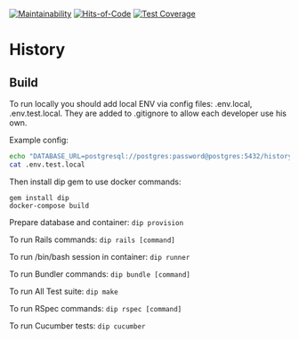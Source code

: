 [![Maintainability](https://api.codeclimate.com/v1/badges/a3a5daaab0db5b759cc3/maintainability)](https://codeclimate.com/github/HeavyTechRuby/history/maintainability)
[![Hits-of-Code](https://hitsofcode.com/github/HeavyTechRuby/history?branch=main)](https://hitsofcode.com/github/HeavyTechRuby/history/view?branch=main)
[![Test Coverage](https://api.codeclimate.com/v1/badges/a3a5daaab0db5b759cc3/test_coverage)](https://codeclimate.com/github/HeavyTechRuby/history/test_coverage)

# History

## Build

To run locally you should add local ENV via config files: .env.local, .env.test.local. They are added to .gitignore to allow each developer use his own. 

Example config:

```bash
echo "DATABASE_URL=postgresql://postgres:password@postgres:5432/history_test" >> .env.test.local
cat .env.test.local
```
Then install dip gem to use docker commands:

```
gem install dip
docker-compose build
```

Prepare database and container:
`dip provision`

To run Rails commands:
`dip rails [command]`

To run /bin/bash session in container:
`dip runner`

To run Bundler commands:
`dip bundle [command]`

To run All Test suite:
`dip make`

To run RSpec commands:
`dip rspec [command]`

To run Cucumber tests:
`dip cucumber`
